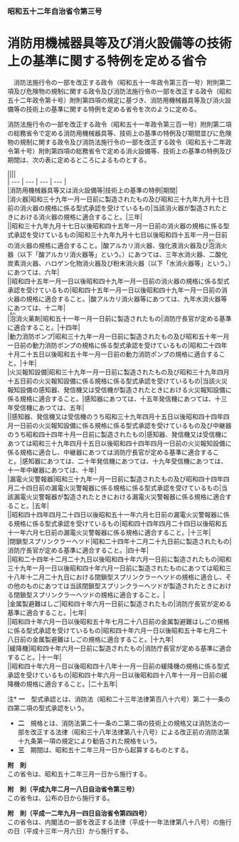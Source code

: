 ### 昭和五十二年自治省令第三号  
# 消防用機械器具等及び消火設備等の技術上の基準に関する特例を定める省令  
　消防法施行令の一部を改正する政令（昭和五十一年政令第三百一号）附則第二項及び危険物の規制に関する政令及び消防法施行令の一部を改正する政令（昭和五十二年政令第十号）附則第四項の規定に基づき、消防用機械器具等及び消火設備等の技術上の基準に関する特例を定める省令を次のように定める。  
  
消防法施行令の一部を改正する政令（昭和五十一年政令第三百一号）附則第二項の総務省令で定める消防用機械器具等、技術上の基準の特例及び期間並びに危険物の規制に関する政令及び消防法施行令の一部を改正する政令（昭和五十二年政令第十号）附則第四項の総務省令で定める消火設備等、技術上の基準の特例及び期間は、次の表に定めるところによるものとする。  

||||  
| --- | --- | --- | --- |  
|消防用機械器具等又は消火設備等|技術上の基準の特例|期間|  
|消火器|昭和三十九年一月一日前に製造されたもの及び昭和三十九年九月十七日前の消火器の規格に係る型式承認を受けているもの|当該消火器が製造されたときにおける消火器の規格に適合すること。|三年|  
||昭和三十九年九月十七日以後昭和四十五年一月一日前の消火器の規格に係る型式承認を受けているもの|昭和三十九年九月十七日以後昭和四十五年一月一日前の消火器の規格に適合すること。|酸アルカリ消火器、強化液消火器及び<ruby>泡<rt>あわ</rt></ruby>消火器（以下「酸アルカリ消火器等」という。）にあつては、三年水消火器、二酸化炭素消火器、ハロゲン化物消火器及び粉末消火器（以下「水消火器等」という。）にあつては、六年|  
||昭和四十五年一月一日以後昭和四十九年一月一日前の消火器の規格に係る型式承認を受けているもの|昭和四十五年一月一日以後昭和四十九年一月一日前の消火器の規格に適合すること。|酸アルカリ消火器等にあつては、九年水消火器等にあつては、十二年|  
|<ruby>泡<rt>あわ</rt></ruby>消火薬剤|昭和五十一年一月一日前に製造されたもの|消防庁長官が定める基準に適合すること。|十四年|  
|動力消防ポンプ|昭和三十九年一月一日前に製造されたもの及び昭和五十年一月一日前の動力消防ポンプの規格に係る型式承認を受けているもの|昭和二十四年十月二十五日以後昭和五十年一月一日前の動力消防ポンプの規格に適合すること。|十年|  
|火災報知設備|昭和三十九年一月一日前に製造されたもの及び昭和三十九年四月十五日前の火災報知設備に係る規格に係る型式承認を受けているもの|当該火災報知設備の感知器、発信機又は受信機が製造されたときにおける火災報知設備に係る規格に適合すること。|感知器にあつては、十五年発信機にあつては、十三年受信機にあつては、五年|  
||感知器、発信機又は受信機のうち昭和三十九年四月十五日以後昭和四十四年四月一日前の火災報知設備に係る規格に係る型式承認を受けているもの及び中継器のうち昭和四十四年十月一日前に製造されたもの|感知器、発信機又は受信機にあつては昭和三十九年四月十五日以後昭和四十四年四月一日前の火災報知設備に係る規格に適合し、中継器にあつては消防庁長官が定める基準に適合すること。|感知器にあつては、二十年発信機にあつては、十九年受信機にあつては、十一年中継器にあつては、十年|  
|漏電火災警報器|昭和三十九年一月一日前に製造されたもの及び昭和四十四年四月二十四日前の漏電火災警報器に係る規格に係る型式承認を受けているもの|当該漏電火災警報器が製造されたときにおける漏電火災警報器に係る規格に適合すること。|五年|  
||昭和四十四年四月二十四日以後昭和五十一年六月七日前の漏電火災警報器に係る規格に係る型式承認を受けているもの|昭和四十四年四月二十四日以後昭和五十一年六月七日前の漏電火災警報器に係る規格に適合すること。|十三年|  
|閉鎖型スプリンクラーヘツド|昭和二十四年十二月二十九日前に製造されたもの|消防庁長官が定める基準に適合すること。|四十年|  
||昭和二十四年十二月二十九日以後昭和四十年六月一日前に製造されたもの|昭和三十九年一月一日以後昭和四十年六月一日前に製造されたものにあつては昭和三十八年十二月二十九日における閉鎖型スプリンクラーヘツドの規格に適合し、その他のものにあつては当該閉鎖型スプリンクラーヘツドが製造されたときにおける閉鎖型スプリンクラーヘツドの規格に適合すること。|  
|金属製避難はしご|昭和四十年六月一日前に製造されたもの|消防庁長官が定める基準に適合すること。|七年|  
||昭和四十年六月一日以後昭和五十年七月二十八日前の金属製避難はしごの規格に係る型式承認を受けているもの|昭和四十年六月一日以後昭和五十年七月二十八日前の金属製避難はしごの規格に適合すること。|十九年|  
|緩降機|昭和四十年六月一日前に製造されたもの|消防庁長官が定める基準に適合すること。|十一年|  
||昭和四十年六月一日以後昭和四十八年十一月一日前の緩降機の規格に係る型式承認を受けているもの|昭和四十年六月一日以後昭和四十八年十一月一日前の緩降機の規格に適合すること。|二十五年|  
  
注* **一**　型式承認とは、消防法（昭和二十三年法律第百八十六号）第二十一条の四第二項の型式承認をいう。  
* **二**　規格とは、消防法第二十一条の二第二項の技術上の規格又は消防法の一部を改正する法律（昭和三十八年法律第八十八号）による改正前の消防法第十九条第一項の規定により勧告された規格をいう。  
* **三**　期間は、昭和五十二年三月一日から起算するものとする。  
  
  
**附　則**  
この省令は、昭和五十二年三月一日から施行する。  
  
**附　則（平成九年二月一八日自治省令第三号）**  
この省令は、公布の日から施行する。  
  
**附　則（平成一二年九月一四日自治省令第四四号）**  
この省令は、内閣法の一部を改正する法律（平成十一年法律第八十八号）の施行の日（平成十三年一月六日）から施行する。  
  
